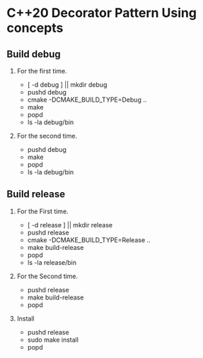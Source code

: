 # C++20 Decorator Pattern Using concepts

## Build debug

1. For the first time.
   - [ -d debug ] || mkdir debug
   - pushd debug
   - cmake -DCMAKE_BUILD_TYPE=Debug ..
   - make
   - popd
   - ls -la debug/bin

2. For the second time.
   - pushd debug
   - make
   - popd
   - ls -la debug/bin


## Build release

1. For the First time.
   - [ -d release ] || mkdir release
   - pushd release
   - cmake -DCMAKE_BUILD_TYPE=Release ..
   - make build-release
   - popd
   - ls -la release/bin

2. For the Second time.
   - pushd release
   - make build-release
   - popd

3. Install
   - pushd release
   - sudo make install
   - popd

